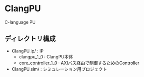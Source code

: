 # ClangPU

C-language PU

## ディレクトリ構成

- ClangPU.ip/ : IP
    - clangpu\_1\_0 : ClangPU本体
    - core\_controller\_1\_0 : AXIバス経由で制御するためのController
- ClangPU.sim/ : シミュレーション用プロジェクト

